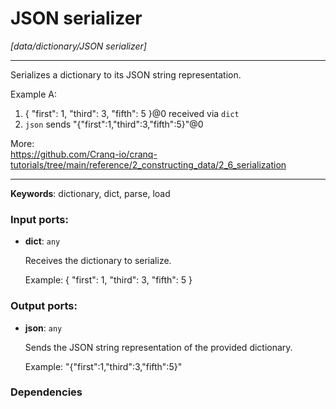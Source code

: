 # JSON serializer

_[data/dictionary/JSON serializer]_

---

Serializes a dictionary to its JSON string representation.  
  
Example A:  
1. { "first": 1, "third": 3, "fifth": 5 }@0 received via `dict`  
2. `json` sends "{\"first\":1,\"third\":3,\"fifth\":5}"@0  
  
More:  
https://github.com/Cranq-io/cranq-tutorials/tree/main/reference/2_constructing_data/2_6_serialization  

---

__Keywords__: dictionary, dict, parse, load

### Input ports:

* __dict__: ` any `

    Receives the dictionary to serialize.
    
    Example:
    { "first": 1, "third": 3, "fifth": 5 }

### Output ports:

* __json__: ` any `

    Sends the JSON string representation of the provided dictionary.
    
    Example:
    "{\"first\":1,\"third\":3,\"fifth\":5}"

### Dependencies




